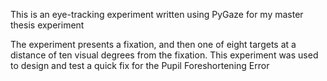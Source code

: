 This is an eye-tracking experiment written using PyGaze for my master thesis experiment

The experiment presents a fixation, and then one of eight targets at a distance of ten visual degrees from the fixation. 
This experiment was used to design and test a quick fix for the Pupil Foreshortening Error

